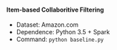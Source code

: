 #### Item-based Collaboritive Filtering
- Dataset: Amazon.com
- Dependence: Python 3.5 + Spark
- Command: ```python baseline.py```